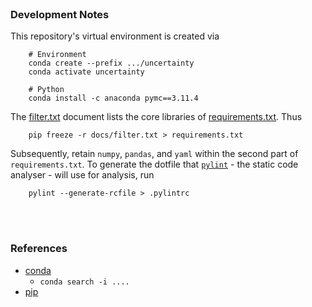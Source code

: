 <br>

### Development Notes

This repository's virtual environment is created via

```shell
    # Environment
    conda create --prefix .../uncertainty
    conda activate uncertainty
    
    # Python
    conda install -c anaconda pymc==3.11.4    
```

The [filter.txt](/docs/filter.txt) document lists the core libraries of [requirements.txt](/requirements.txt).  Thus

```shell
    pip freeze -r docs/filter.txt > requirements.txt
```

Subsequently, retain `numpy`, `pandas`, and `yaml` within the second part of `requirements.txt`.  To generate the dotfile that [`pylint`](https://pylint.pycqa.org/en/latest/user_guide/checkers/features.html) - the static code analyser - will use for analysis, run

```shell
    pylint --generate-rcfile > .pylintrc
```

<br>
<br>

### References

* [conda](https://docs.conda.io/projects/conda/en/stable/)
    * `conda search -i ....`
* [pip](https://pip.pypa.io/en/stable/)

<br>
<br>

<br>
<br>

<br>
<br>

<br>
<br>
